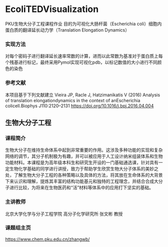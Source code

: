 # EcoliTEDVisualization

PKU生物大分子工程课程作业
目的为可视化大肠杆菌（Escherichia coli）细胞内蛋白质的翻译延长动力学（Translation Elongation Dynamics）

### 实现方法
对每个密码子进行翻译延长速率常数的计算，进而以此常数为基准对于蛋白质上每个残基进行标记，最终采用Pymol实现可视化pdb，以标记数值的大小进行不同颜色的染色

### 参考文献
本项目基于下列文献建立
Vieira JP, Racle J, Hatzimanikatis V (2016) Analysis of translation elongationdynamics in the context of anEscherichia colicell.Biophys J110:2120–2131
https://doi.org/10.1016/j.bpj.2016.04.004

## 生物大分子工程

### 课程简介
生物大分子在维持生命体系中起到非常重要的作用。这涉及多种功能的实现和复杂网络的调节，其分子机制极为有趣，并可以被应用于人工设计纳米组装体系和生物功能材料。本课程是为高年级本科生和研究生开设的一门基础通选课，针对具有一定生物化学基础的同学进行讲授，致力于帮助学生欣赏生物大分子体系的美妙之处，了解生物大分子工程的各种策略以及具体的方法，将其放在生命体系的大背景下来认识和理解，提炼其丰富的结构功能基元和独特的工程理念，并结合合成大分子进行比较，为将来在生物医药和“活”材料等体系中的应用打下坚实的基础。

### 主讲教师
北京大学化学与分子工程学院 高分子化学研究所 张文彬 教授

### 课题组主页
https://www.chem.pku.edu.cn/zhangwb/